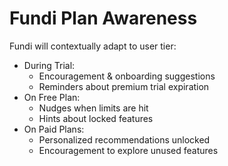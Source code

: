 # Fundi Plan Awareness

Fundi will contextually adapt to user tier:
- During Trial:
  - Encouragement & onboarding suggestions
  - Reminders about premium trial expiration
- On Free Plan:
  - Nudges when limits are hit
  - Hints about locked features
- On Paid Plans:
  - Personalized recommendations unlocked
  - Encouragement to explore unused features